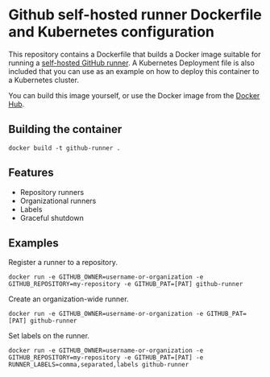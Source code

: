 # Github self-hosted runner Dockerfile and Kubernetes configuration

This repository contains a Dockerfile that builds a Docker image suitable for running a [self-hosted GitHub runner](https://sanderknape.com/2020/03/self-hosted-github-actions-runner-kubernetes/). A Kubernetes Deployment file is also included that you can use as an example on how to deploy this container to a Kubernetes cluster.

You can build this image yourself, or use the Docker image from the [Docker Hub](https://hub.docker.com/repository/docker/sanderknape/github-runner/general).

## Building the container

`docker build -t github-runner .`

## Features

* Repository runners
* Organizational runners
* Labels
* Graceful shutdown

## Examples

Register a runner to a repository.

`docker run -e GITHUB_OWNER=username-or-organization -e GITHUB_REPOSITORY=my-repository -e GITHUB_PAT=[PAT] github-runner`

Create an organization-wide runner.

`docker run -e GITHUB_OWNER=username-or-organization -e GITHUB_PAT=[PAT] github-runner`

Set labels on the runner.

`docker run -e GITHUB_OWNER=username-or-organization -e GITHUB_REPOSITORY=my-repository -e GITHUB_PAT=[PAT] -e RUNNER_LABELS=comma,separated,labels github-runner`


